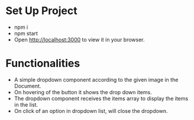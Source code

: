 # Set Up Project

- npm i
- npm start
- Open [http://localhost:3000](http://localhost:3000) to view it in your browser.

# Functionalities

- A simple dropdown component according to the given image in the Document.
- On hovering of the button it shows the drop down items.
- The dropdown component receives the items array to display the items in the list.
- On click of an option in dropdown list, will close the dropdown.
